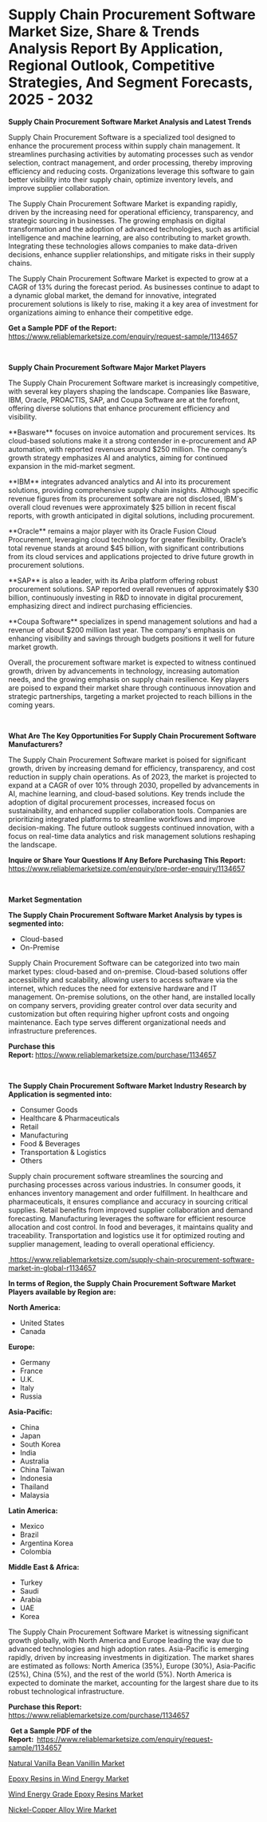 <p><h1>Supply Chain Procurement Software Market Size, Share & Trends Analysis Report By Application, Regional Outlook, Competitive Strategies, And Segment Forecasts, 2025 - 2032</h1></p><p><strong>Supply Chain Procurement Software Market Analysis and Latest Trends</strong></p>
<p><p>Supply Chain Procurement Software is a specialized tool designed to enhance the procurement process within supply chain management. It streamlines purchasing activities by automating processes such as vendor selection, contract management, and order processing, thereby improving efficiency and reducing costs. Organizations leverage this software to gain better visibility into their supply chain, optimize inventory levels, and improve supplier collaboration. </p><p>The Supply Chain Procurement Software Market is expanding rapidly, driven by the increasing need for operational efficiency, transparency, and strategic sourcing in businesses. The growing emphasis on digital transformation and the adoption of advanced technologies, such as artificial intelligence and machine learning, are also contributing to market growth. Integrating these technologies allows companies to make data-driven decisions, enhance supplier relationships, and mitigate risks in their supply chains. </p><p>The Supply Chain Procurement Software Market is expected to grow at a CAGR of 13% during the forecast period. As businesses continue to adapt to a dynamic global market, the demand for innovative, integrated procurement solutions is likely to rise, making it a key area of investment for organizations aiming to enhance their competitive edge.</p></p>
<p><strong>Get a Sample PDF of the Report:&nbsp;</strong> <a href="https://www.reliablemarketsize.com/enquiry/request-sample/1134657?utm_campaign=1889&utm_medium=2&utm_source=Github&utm_content=ia&utm_term=25032025&utm_id=supply-chain-procurement-software">https://www.reliablemarketsize.com/enquiry/request-sample/1134657</a></p>
<p>&nbsp;</p>
<p><strong>Supply Chain Procurement Software Major Market Players</strong></p>
<p><p>The Supply Chain Procurement Software market is increasingly competitive, with several key players shaping the landscape. Companies like Basware, IBM, Oracle, PROACTIS, SAP, and Coupa Software are at the forefront, offering diverse solutions that enhance procurement efficiency and visibility.</p><p>**Basware** focuses on invoice automation and procurement services. Its cloud-based solutions make it a strong contender in e-procurement and AP automation, with reported revenues around $250 million. The company’s growth strategy emphasizes AI and analytics, aiming for continued expansion in the mid-market segment.</p><p>**IBM** integrates advanced analytics and AI into its procurement solutions, providing comprehensive supply chain insights. Although specific revenue figures from its procurement software are not disclosed, IBM's overall cloud revenues were approximately $25 billion in recent fiscal reports, with growth anticipated in digital solutions, including procurement.</p><p>**Oracle** remains a major player with its Oracle Fusion Cloud Procurement, leveraging cloud technology for greater flexibility. Oracle’s total revenue stands at around $45 billion, with significant contributions from its cloud services and applications projected to drive future growth in procurement solutions.</p><p>**SAP** is also a leader, with its Ariba platform offering robust procurement solutions. SAP reported overall revenues of approximately $30 billion, continuously investing in R&D to innovate in digital procurement, emphasizing direct and indirect purchasing efficiencies.</p><p>**Coupa Software** specializes in spend management solutions and had a revenue of about $200 million last year. The company's emphasis on enhancing visibility and savings through budgets positions it well for future market growth.</p><p>Overall, the procurement software market is expected to witness continued growth, driven by advancements in technology, increasing automation needs, and the growing emphasis on supply chain resilience. Key players are poised to expand their market share through continuous innovation and strategic partnerships, targeting a market projected to reach billions in the coming years.</p></p>
<p>&nbsp;</p>
<p><strong>What Are The Key Opportunities For Supply Chain Procurement Software Manufacturers?</strong></p>
<p><p>The Supply Chain Procurement Software market is poised for significant growth, driven by increasing demand for efficiency, transparency, and cost reduction in supply chain operations. As of 2023, the market is projected to expand at a CAGR of over 10% through 2030, propelled by advancements in AI, machine learning, and cloud-based solutions. Key trends include the adoption of digital procurement processes, increased focus on sustainability, and enhanced supplier collaboration tools. Companies are prioritizing integrated platforms to streamline workflows and improve decision-making. The future outlook suggests continued innovation, with a focus on real-time data analytics and risk management solutions reshaping the landscape.</p></p>
<p><strong>Inquire or Share Your Questions If Any Before Purchasing This Report:</strong> <a href="https://www.reliablemarketsize.com/enquiry/pre-order-enquiry/1134657?utm_campaign=1889&utm_medium=2&utm_source=Github&utm_content=ia&utm_term=25032025&utm_id=supply-chain-procurement-software">https://www.reliablemarketsize.com/enquiry/pre-order-enquiry/1134657</a></p>
<p>&nbsp;</p>
<p><strong>Market Segmentation</strong></p>
<p><strong>The Supply Chain Procurement Software Market Analysis by types is segmented into:</strong></p>
<p><ul><li>Cloud-based</li><li>On-Premise</li></ul></p>
<p><p>Supply Chain Procurement Software can be categorized into two main market types: cloud-based and on-premise. Cloud-based solutions offer accessibility and scalability, allowing users to access software via the internet, which reduces the need for extensive hardware and IT management. On-premise solutions, on the other hand, are installed locally on company servers, providing greater control over data security and customization but often requiring higher upfront costs and ongoing maintenance. Each type serves different organizational needs and infrastructure preferences.</p></p>
<p><strong>Purchase this Report:&nbsp;</strong><a href="https://www.reliablemarketsize.com/purchase/1134657?utm_campaign=1889&utm_medium=2&utm_source=Github&utm_content=ia&utm_term=25032025&utm_id=supply-chain-procurement-software">https://www.reliablemarketsize.com/purchase/1134657</a></p>
<p>&nbsp;</p>
<p><strong>The Supply Chain Procurement Software Market Industry Research by Application is segmented into:</strong></p>
<p><ul><li>Consumer Goods</li><li>Healthcare & Pharmaceuticals</li><li>Retail</li><li>Manufacturing</li><li>Food & Beverages</li><li>Transportation & Logistics</li><li>Others</li></ul></p>
<p><p>Supply chain procurement software streamlines the sourcing and purchasing processes across various industries. In consumer goods, it enhances inventory management and order fulfillment. In healthcare and pharmaceuticals, it ensures compliance and accuracy in sourcing critical supplies. Retail benefits from improved supplier collaboration and demand forecasting. Manufacturing leverages the software for efficient resource allocation and cost control. In food and beverages, it maintains quality and traceability. Transportation and logistics use it for optimized routing and supplier management, leading to overall operational efficiency.</p></p>
<p><a href="https://www.reliablemarketsize.com/supply-chain-procurement-software-market-in-global-r1134657?utm_campaign=1889&utm_medium=2&utm_source=Github&utm_content=ia&utm_term=25032025&utm_id=supply-chain-procurement-software">&nbsp;https://www.reliablemarketsize.com/supply-chain-procurement-software-market-in-global-r1134657</a></p>
<p><strong>In terms of Region, the Supply Chain Procurement Software Market Players available by Region are:</strong></p>
<p>
    <p> <strong> North America: </strong>
        <ul>
            <li>United States</li>
            <li>Canada</li>
        </ul>
        </p> 
    <p> <strong> Europe: </strong>
        <ul>
            <li>Germany</li>
            <li>France</li>
            <li>U.K.</li>
            <li>Italy</li>
            <li>Russia</li>
        </ul>
        </p> 
    <p> <strong> Asia-Pacific: </strong>
        <ul>
            <li>China</li>
            <li>Japan</li>
            <li>South Korea</li>
            <li>India</li>
            <li>Australia</li>
            <li>China Taiwan</li>
            <li>Indonesia</li>
            <li>Thailand</li>
            <li>Malaysia</li>
        </ul>
        </p> 
    <p> <strong> Latin America: </strong>
        <ul>
            <li>Mexico</li>
            <li>Brazil</li>
            <li>Argentina Korea</li>
            <li>Colombia</li>
        </ul>
        </p> 
    <p> <strong> Middle East & Africa: </strong>
        <ul>
            <li>Turkey</li>
            <li>Saudi</li>
            <li>Arabia</li>
            <li>UAE</li>
            <li>Korea</li>
        </ul>
    </p>
    </p>
<p><p>The Supply Chain Procurement Software Market is witnessing significant growth globally, with North America and Europe leading the way due to advanced technologies and high adoption rates. Asia-Pacific is emerging rapidly, driven by increasing investments in digitization. The market shares are estimated as follows: North America (35%), Europe (30%), Asia-Pacific (25%), China (5%), and the rest of the world (5%). North America is expected to dominate the market, accounting for the largest share due to its robust technological infrastructure.</p></p>
<p><strong>Purchase this Report: </strong><a href="https://www.reliablemarketsize.com/purchase/1134657?utm_campaign=1889&utm_medium=2&utm_source=Github&utm_content=ia&utm_term=25032025&utm_id=supply-chain-procurement-software">https://www.reliablemarketsize.com/purchase/1134657</a></p>
<p>&nbsp;<strong>Get a Sample PDF of the Report:&nbsp;&nbsp;</strong><a href="https://www.reliablemarketsize.com/enquiry/request-sample/1134657?utm_campaign=1889&utm_medium=2&utm_source=Github&utm_content=ia&utm_term=25032025&utm_id=supply-chain-procurement-software">https://www.reliablemarketsize.com/enquiry/request-sample/1134657</a></p>
<p><strong></strong></p>
<p><p><a href="https://github.com/prosalinda88/Market-Research-Report-List-7/blob/main/natural-vanilla-bean-vanillin-market.md?utm_campaign=1889&utm_medium=2&utm_source=Github&utm_content=ia&utm_term=25032025&utm_id=supply-chain-procurement-software">Natural Vanilla Bean Vanillin Market</a></p><p><a href="https://github.com/abararybar2x/Market-Research-Report-List-1/blob/main/epoxy-resins-in-wind-energy-market.md?utm_campaign=1889&utm_medium=2&utm_source=Github&utm_content=ia&utm_term=25032025&utm_id=supply-chain-procurement-software">Epoxy Resins in Wind Energy Market</a></p><p><a href="https://github.com/shamprenadw7/Market-Research-Report-List-1/blob/main/wind-energy-grade-epoxy-resins-market.md?utm_campaign=1889&utm_medium=2&utm_source=Github&utm_content=ia&utm_term=25032025&utm_id=supply-chain-procurement-software">Wind Energy Grade Epoxy Resins Market</a></p><p><a href="https://github.com/estaykaleslo/Market-Research-Report-List-1/blob/main/nickel-copper-alloy-wire-market.md?utm_campaign=1889&utm_medium=2&utm_source=Github&utm_content=ia&utm_term=25032025&utm_id=supply-chain-procurement-software">Nickel-Copper Alloy Wire Market</a></p></p>